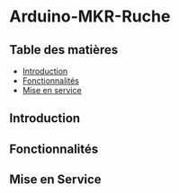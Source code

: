 # Arduino-MKR-Ruche

## Table des matières

- [Introduction](#introduction)
- [Fonctionnalités](#fonctionnalités)
- [Mise en service](#mise-en-service)

## Introduction

## Fonctionnalités

## Mise en Service
